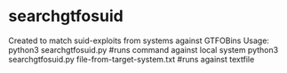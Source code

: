 # searchgtfosuid
Created to match suid-exploits from systems against GTFOBins
Usage:
python3 searchgtfosuid.py #runs command against local system
python3 searchgtfosuid.py file-from-target-system.txt #runs against textfile
